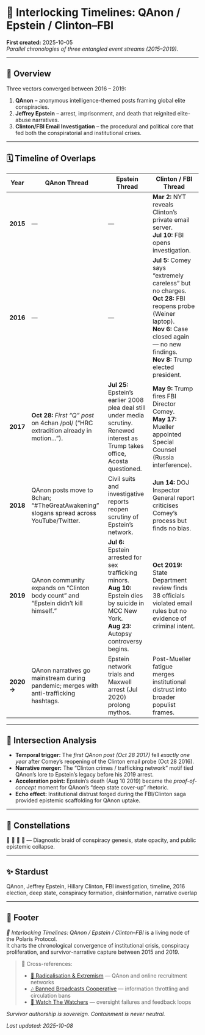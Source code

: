 # 🧩 Interlocking Timelines: QAnon / Epstein / Clinton–FBI  

**First created:** 2025-10-05  
*Parallel chronologies of three entangled event streams (2015–2019).*

---

## 🧭 Overview  

Three vectors converged between 2016 – 2019:  
1. **QAnon** – anonymous intelligence-themed posts framing global elite conspiracies.  
2. **Jeffrey Epstein** – arrest, imprisonment, and death that reignited elite-abuse narratives.  
3. **Clinton/FBI Email Investigation** – the procedural and political core that fed both the conspiratorial and institutional crises.

---

## 🗓️ Timeline of Overlaps  

| Year | QAnon Thread | Epstein Thread | Clinton / FBI Thread |
|------|---------------|----------------|----------------------|
| **2015** | — | — | **Mar 2:** NYT reveals Clinton’s private email server.<br>**Jul 10:** FBI opens investigation. |
| **2016** | — | — | **Jul 5:** Comey says “extremely careless” but no charges.<br>**Oct 28:** FBI reopens probe (Weiner laptop).<br>**Nov 6:** Case closed again — no new findings.<br>**Nov 8:** Trump elected president. |
| **2017** | **Oct 28:** *First “Q” post* on 4chan /pol/ (“HRC extradition already in motion…”). | **Jul 25:** Epstein’s earlier 2008 plea deal still under media scrutiny.<br>Renewed interest as Trump takes office, Acosta questioned. | **May 9:** Trump fires FBI Director Comey.<br>**May 17:** Mueller appointed Special Counsel (Russia interference). |
| **2018** | QAnon posts move to 8chan; “#TheGreatAwakening” slogans spread across YouTube/Twitter. | Civil suits and investigative reports reopen scrutiny of Epstein’s network. | **Jun 14:** DOJ Inspector General report criticises Comey’s process but finds no bias. |
| **2019** | QAnon community expands on “Clinton body count” and “Epstein didn’t kill himself.” | **Jul 6:** Epstein arrested for sex trafficking minors.<br>**Aug 10:** Epstein dies by suicide in MCC New York.<br>**Aug 23:** Autopsy controversy begins. | **Oct 2019:** State Department review finds 38 officials violated email rules but no evidence of criminal intent. |
| **2020 →** | QAnon narratives go mainstream during pandemic; merges with anti-trafficking hashtags. | Epstein network trials and Maxwell arrest (Jul 2020) prolong mythos. | Post-Mueller fatigue merges institutional distrust into broader populist frames. |

---

## 🔗 Intersection Analysis  

- **Temporal trigger:** The *first QAnon post (Oct 28 2017)* fell *exactly one year* after Comey’s reopening of the Clinton email probe (Oct 28 2016).  
- **Narrative merger:** The “Clinton crimes / trafficking network” motif tied QAnon’s lore to Epstein’s legacy before his 2019 arrest.  
- **Acceleration point:** Epstein’s death (Aug 10 2019) became the *proof-of-concept* moment for QAnon’s “deep state cover-up” rhetoric.  
- **Echo effect:** Institutional distrust forged during the FBI/Clinton saga provided epistemic scaffolding for QAnon uptake.

---

## 🌌 Constellations  

🧿 🧩 🧨 🔮 — Diagnostic braid of conspiracy genesis, state opacity, and public epistemic collapse.

---

## ✨ Stardust  

QAnon, Jeffrey Epstein, Hillary Clinton, FBI investigation, timeline, 2016 election, deep state, conspiracy formation, disinformation, narrative overlap

---

## 🏮 Footer  

*🧩 Interlocking Timelines: QAnon / Epstein / Clinton–FBI* is a living node of the Polaris Protocol.  
It charts the chronological convergence of institutional crisis, conspiracy proliferation, and survivor-narrative capture between 2015 and 2019.  

> 📡 Cross-references:  
> - [🪬 Radicalisation & Extremism](../🪬_Radicalisation_Extremism/README.md) — QAnon and online recruitment networks  
> - [🎶 Banned Broadcasts Cooperative](../🎶_Banned_Broadcasts_Cooperative/README.md) — information throttling and circulation bans  
> - [🧿 Watch The Watchers](../🧿_Watch_The_Watchers/README.md) — oversight failures and feedback loops  

*Survivor authorship is sovereign. Containment is never neutral.*  

_Last updated: 2025-10-08_
